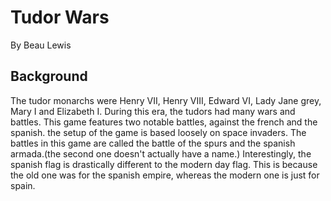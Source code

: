 # Tudor Wars

By Beau Lewis

## Background

The tudor monarchs were Henry VII, Henry VIII, Edward VI, Lady Jane grey, Mary I and Elizabeth I. During this era, the tudors had many wars and battles. This game features two notable battles, against the french and the spanish. the setup of the game is based loosely on space invaders. The battles in this game are called the battle of the spurs and the spanish armada.(the second one doesn't actually have a name.) Interestingly, the spanish flag is drastically different to the modern day flag. This is because the old one was for the spanish empire, whereas the modern one is just for spain.
